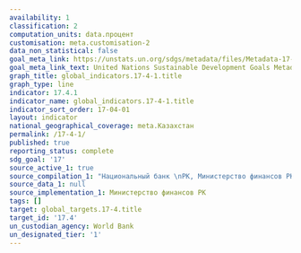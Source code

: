 ```yaml
---
availability: 1
classification: 2
computation_units: data.процент
customisation: meta.customisation-2
data_non_statistical: false
goal_meta_link: https://unstats.un.org/sdgs/metadata/files/Metadata-17-04-01.pdf
goal_meta_link_text: United Nations Sustainable Development Goals Metadata (pdf 468kB)
graph_title: global_indicators.17-4-1.title
graph_type: line
indicator: 17.4.1
indicator_name: global_indicators.17-4-1.title
indicator_sort_order: 17-04-01
layout: indicator
national_geographical_coverage: meta.Казахстан
permalink: /17-4-1/
published: true
reporting_status: complete
sdg_goal: '17'
source_active_1: true
source_compilation_1: "Национальный банк \nРК, Министерство финансов РК"
source_data_1: null
source_implementation_1: Министерство финансов РК
tags: []
target: global_targets.17-4.title
target_id: '17.4'
un_custodian_agency: World Bank
un_designated_tier: '1'
---
```

